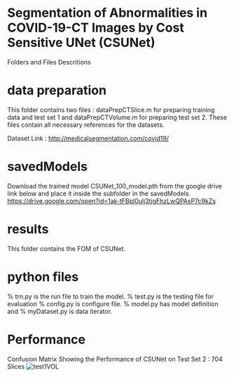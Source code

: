 
# Segmentation of Abnormalities in COVID-19-CT Images by Cost Sensitive UNet (CSUNet)

Folders and Files Descritions

# data preparation

This folder contains two files : dataPrepCTSlice.m  for preparing training data and test set 1 and  dataPrepCTVolume.m
for preparing test set 2. These files contain all necessary references for the datasets.

Dataset Link : http://medicalsegmentation.com/covid19/

# savedModels

Download the trained model CSUNet_100_model.pth from the google drive link below and place it inside the subfolder in the savedModels. https://drive.google.com/open?id=1ak-tFBpl0ulj3tigFhzLwQPAsP7c9kZs


# results

This folder contains the FOM of CSUNet.

# python files

% trn.py is the run file to train the model. % test.py is the testing file for evaluation % config.py is configure file.
% model.py has model definition and % myDataset.py is data iterator.

# Performance

Confusion Matrix Showing the Performance of CSUNet on Test Set 2 : 704 Slices
![test1VOL](https://github.com/NaveenPaluru/Segmentation-COVID-19/blob/master/results/test1VOL.png)



